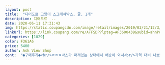 ```yaml
---
layout: post 
title:  "디어도르 고양이 스크래쳐박스, 귤, 1개" 
description: 디어도르  ..
date: 2020-06-11 17:31:43 
img: https://static.coupangcdn.com/image/retail/images/2019/03/21/12/3/af3cac19-360b-4476-af1b-eee7419b5f5d.jpg 
linkUrl: https://link.coupang.com/re/AFFSDP?lptag=AF3600438&subid=ahnPublicAsk&pageKey=200628883&itemId=583484361&vendorItemId=4528130090&traceid=V0-113-0d5ea5c5921c8791 
categories: [1029] 
color: F361A6 
price: 5400 
author: Ask View Shop 
cont:  "●구매후기●<br/>ㅎㅎㅎ박스가 펴져있는 상태에서 배송이 와서<br/>가격 대비 나쁘지 않은 듯합니다<br/>고양님이 심심하실때 꺼내서 놀아달라고 가져오세요<br/>고양이 게임 보면 이런 감귤 박스에 들어가있는<br/>고양이 스크래처 박스에 일본어가 적혀 있어서 좀 그렇지만<br/>고양이가 아늑해할 것 같더라고요<br/>고영이들 많잖아요<br/>그 비닐만 한 일주일 가지고 논 것 같어요 ㅋㅋ̄̈ㅋ꙼̈ㅋ̆̎<br/>그래서 지금 저 상자는 장난감 박스로 쓰고 있어요<br/>그런데 너무 딱 맞는 탓인지<br/>그리고 가격도 다른 스크래처랑 별 차이없어서<br/>끼우자마자 고양이를 안에 넣었더니<br/>당황했지만<br/>디자인 이뻐서 선택했어요ㅎㅎㅎㅎ<br/>딱 그 그림이에요<br/>물론 잘 가지고 논다면요<br/>밀려서 자꾸 이동하더라고요ㅠㅠ<br/>박스 조립해서 스크래쳐를 끼우면 되고<br/>사이즈 잘 체크해보고 사세요!<br/>사이즈는 딱!!!<br/>상품 자체는 괜찮아요!<br/>설명서대로 접으면  조립 금방 완성해요<br/>성묘 엉덩이 딱 들어갈 정도에요<br/>스크래처 가격 비교하다 일반 스크래처는 바닥에 두니<br/>아님 저희 고양님이 까다로우신건지?<br/>아직은 익숙치 않아서 그런지 계속 안에 넣어주고 있는데<br/>앞으로 더 지켜봐야겠어요<br/>애들이 좋아해요.<br/> 가격이 저렴하니 잘 쓸수있고요.<br/> 다만 포장할때 상자가 자연스레 접히는 부분 이외의 곳은 접어서 보내시는 이유가 뭔지 궁금해요.<br/>.<br/> 종이라서 내구성이 좋을수가 없는데 옆에 부분 펴져야할 부분을 접어서 보내시니 내구성이 더 떨어지는것 같아요.<br/>.<br/> 그리고 개봉하실때 한군데서 하셔야해요 생각보다 가루가 많이 떨어져서 개봉 및 조립 후 청소해ㅑ합니다.<br/><br/>오히려 제품 들어있던 비닐에 환장하네요<br/>워낙 상자가 귀여워서요 ㅋㅋ̄̈ㅋ꙼̈ㅋ̆̎<br/>이 제품은 냥바냥인건가ㅛ?<br/>인테리어 효과는 좋네요<br/>일본불매하느라 일본 제품 안쓰려고 하고 있는데<br/>잘 들어가네요<br/>잘 안 들어가요 ㅋㅋㅋㅋ<br/>저희 고양이는 딱 맞더라구요 (5kg)<br/>조립하고 나니 귀여워요 ㅋㅋㅋㅋ̄̈ㅋ꙼̈ㅋ̆̎<br/>쥐돌이랑 방울공 넣어두고 ,,<br/>집에 있는 우리 고양이를 위해 구매했어요<br/>처음에 그냥 종이 쪼가리가 와서<br/>캣닢 뿌려줘도 잠깐이지,,,<br/>" 
---
```

